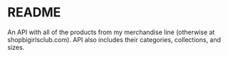 # README

An API with all of the products from my merchandise line (otherwise at shopbigirlsclub.com). API also includes their categories, collections, and sizes.
